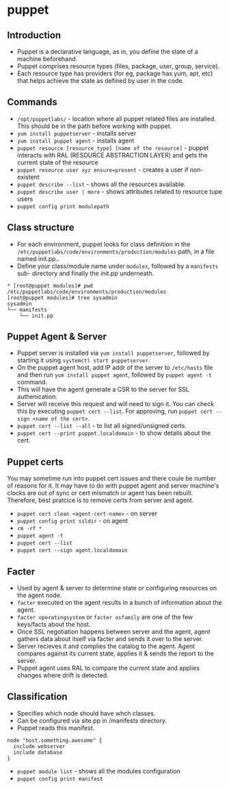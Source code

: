 # puppet

## Introduction

* Puppet is a declarative language, as in, you define the state of a machine
beforehand.
* Puppet comprises resource types (files, package, user, group, service).
* Each resource type has providers (for eg, package has yum, apt, etc) that helps
achieve the state as defined by user in the code.

## Commands

* `/opt/puppetlabs/` - location where all puppet related files are installed. This
should be in the path before working with puppet.
* `yum install puppetserver` - installs server
* `yum install puppet agent` - installs agent
* `puppet resource [resource_type] [name of the resource]` - puppet interacts 
with RAL (RESOURCE ABSTRACTION LAYER) and gets the current state of the resource
* `puppet resource user xyz ensure=present` - creates a user if non-existent
* `puppet describe --list` - shows all the resources available.
* `puppet describe user | more` - shows attributes related to resource tupe users
* `puppet config print modulepath`

## Class structure

* For each environment, puppet looks for class definition in the `/etc/puppetlabs/code/environments/production/modules` path, in a file named init.pp..
* Define your class/module name under `modules`, followed by a `manifests` sub-
directory and finally the init.pp underneath.
``` 
* [root@puppet modules]# pwd
/etc/puppetlabs/code/environments/production/modules
[root@puppet modules]# tree sysadmin
sysadmin
└── manifests
    └── init.pp
```

## Puppet Agent & Server

* Puppet server is installed via `yum install puppetserver`, followed by starting
it using `systemctl start puppetserver`.
* On the puppet agent host, add IP addr of the server to `/etc/hosts` file and 
then run `yum install puppet agent`, followed by `puppet agent -t` command.
* This will have the agent generate a CSR to the server for SSL authenication.
* Server will receive this request and will need to sign it. You can check this
by executing `puppet cert --list`. For approving, run `puppet cert --sign <name
of the cert>`.
* `puppet cert --list --all` - to list all signed/unsigned certs.
* `puppet cert --print puppet.localdomain` - to show details about the cert.

## Puppet certs
You may sometime run into puppet cert issues and there coule be number of reasons
for it. It may have to do with puppet agent and server machine's clocks are out
of sync or cert mismatch or agent has been rebuilt. Therefore, best pratcice is 
to remove certs from server and agent.

* `puppet cert clean <agent-cert-name>`  - on server
* `puppet config print ssldir` - on agent
* `rm -rf *`
* `puppet agent -t`
* `puppet cert --list`
* `puppet cert --sign agent.localdomain`

## Facter
* Used by agent & server to determine state or configuring resources on the agent node.
* `facter` executed on the agent results in a bunch of information about the agent.
* `facter operatingsystem` or `facter osfamily` are one of the few keys/facts
about the host.
* Once SSL negotiation happens between server and the agent, agent gathers data
about itself via facter and sends it over to the server.
* Server recieves it and complies the catalog to the agent. Agent compares 
against its current state, applies it & sends the report to the server.
* Puppet agent uses RAL to compare the current state and applies changes where
drift is detected.

## Classification
* Specifies which node should have whch classes.
* Can be configured via site.pp in /manifests directory.
* Puppet reads this manifest.
```
node "host.something.awesome" {
  include webserver
  include database
}
```
* `puppet module list` - shows all the modules configuration
* `puppet config print manifest`

